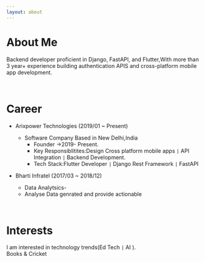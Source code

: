 ```yaml
---
layout: about 
---
```


# About Me
   Backend developer proficient in Django, FastAPI, and Flutter,With more than 3 year+ experience building authentication APIS and cross-platform mobile app development.

<br/>

# Career
* Arixpower Technologies (2019/01 ~ Present)
  * Software Company Based in New Delhi,India
    * Founder ->2019- Present.
    * Key Responsiblitites:Design Cross platform mobile apps `|` API Integration `|` Backend Development.
    * Tech Stack:Flutter Developer `|` Django Rest Framework `|` FastAPI

* Bharti Infratel (2017/03 ~ 2018/12)
  * Data Analytsics-
  * Analyse Data genrated and provide actionable 

<br/>

# Interests
I am interested in technology trends(Ed Tech `|` AI ).  
Books & Cricket